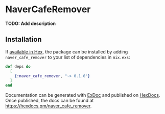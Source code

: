 # NaverCafeRemover

**TODO: Add description**

## Installation

If [available in Hex](https://hex.pm/docs/publish), the package can be installed
by adding `naver_cafe_remover` to your list of dependencies in `mix.exs`:

```elixir
def deps do
  [
    {:naver_cafe_remover, "~> 0.1.0"}
  ]
end
```

Documentation can be generated with [ExDoc](https://github.com/elixir-lang/ex_doc)
and published on [HexDocs](https://hexdocs.pm). Once published, the docs can
be found at <https://hexdocs.pm/naver_cafe_remover>.


